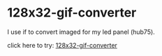 # 128x32-gif-converter

I use if to convert imaged for my led panel (hub75).

click here to try: [128x32-gif-converter](https://jurjanbrust.github.io/128x32-gif-converter/)